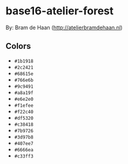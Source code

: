 # base16-atelier-forest

By: Bram de Haan (http://atelierbramdehaan.nl)

## Colors

* `#1b1918`
* `#2c2421`
* `#68615e`
* `#766e6b`
* `#9c9491`
* `#a8a19f`
* `#e6e2e0`
* `#f1efee`
* `#f22c40`
* `#df5320`
* `#c38418`
* `#7b9726`
* `#3d97b8`
* `#407ee7`
* `#6666ea`
* `#c33ff3`
